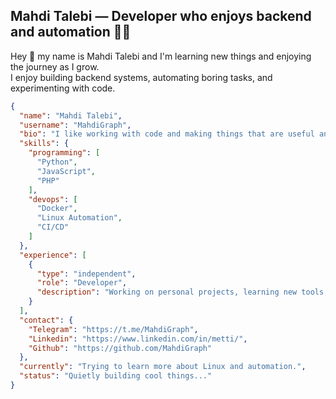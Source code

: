 ## Mahdi Talebi — Developer who enjoys backend and automation 👨‍💻

Hey 👋 my name is Mahdi Talebi and I'm learning new things and enjoying the journey as I grow.  
I enjoy building backend systems, automating boring tasks, and experimenting with code.

```json
{
  "name": "Mahdi Talebi",
  "username": "MahdiGraph",
  "bio": "I like working with code and making things that are useful and fun.",
  "skills": {
    "programming": [
      "Python",
      "JavaScript",
      "PHP"
    ],
    "devops": [
      "Docker",
      "Linux Automation",
      "CI/CD"
    ]
  },
  "experience": [
    {
      "type": "independent",
      "role": "Developer",
      "description": "Working on personal projects, learning new tools, and trying out ideas in real-world setups."
    }
  ],
  "contact": {
    "Telegram": "https://t.me/MahdiGraph",
    "Linkedin": "https://www.linkedin.com/in/metti/",
    "Github": "https://github.com/MahdiGraph"
  },
  "currently": "Trying to learn more about Linux and automation.",
  "status": "Quietly building cool things..."
}

